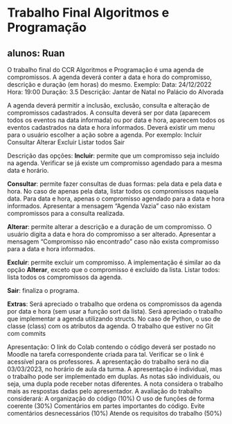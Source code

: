 # Trabalho Final Algoritmos e Programação

## alunos: Ruan

O trabalho final do CCR Algoritmos e Programação é uma agenda de compromissos. A agenda deverá conter a data e hora do compromisso, descrição e duração (em horas) do mesmo.
Exemplo:
Data: 24/12/2022
Hora: 19:00
Duração: 3.5
Descrição: Jantar de Natal no Palácio do Alvorada

A agenda deverá permitir a inclusão, exclusão, consulta e alteração de compromissos cadastrados. A consulta deverá ser por data (aparecem todos os eventos na data informada) ou por data e hora, aparecem todos os eventos cadastrados na data e hora informados.
Deverá existir um menu para o usuário escolher a ação sobre a agenda. Por exemplo:
Incluir
Consultar
Alterar
Excluir
Listar todos
Sair

Descrição das opções:
**Incluir**: permite que um compromisso seja incluído na agenda. Verificar se já existe um compromisso agendado para a mesma data e horário.

**Consultar**: permite fazer consultas de duas formas: pela data e pela data e hora. No caso de apenas pela data, listar todos os compromissos naquela data. Para data e hora, apenas o compromisso agendado para a data e hora informados. Apresentar a mensagem “Agenda Vazia” caso não existam compromissos para a consulta realizada.

**Alterar**: permite alterar a descrição e a duração de um compromisso. O usuário digita a data e hora do compromisso a ser alterado. Apresentar a mensagem “Compromisso não encontrado” caso não exista compromisso para a data e hora informados.

**Excluir**: permite excluir um compromisso. A implementação é similar ao da opção 
**Alterar**, exceto que o compromisso é excluído da lista.
Listar todos: lista todos os compromissos da agenda.

**Sair**: finaliza o programa.

**Extras**:
Será apreciado o trabalho que ordena os compromissos da agenda por data e hora (sem usar a função sort da lista).
Será apreciado o trabalho que implementar a agenda utilizando structs. No caso de Python, o uso de classe (class) com os atributos da agenda.
O trabalho que estiver no Git com commits

Apresentação:
O link do Colab contendo o código deverá ser postado no Moodle na tarefa correspondente criada para tal. Verificar se o link é acessível para os professores.
A apresentação do trabalho será no dia 03/03/2023, no horário de aula da turma.
A apresentação é individual, mas o trabalho pode ser implementado em duplas. As notas são individuais, ou seja, uma dupla pode receber notas diferentes. A nota considera o trabalho mais as respostas dadas pelo apresentador.
A avaliação do trabalho considerará:
A organização do código (10%)
O uso de funções de forma coerente (30%)
Comentários em partes importantes do código. Evite comentários desnecessários (10%)
Atende os requisitos do trabalho (50%)

